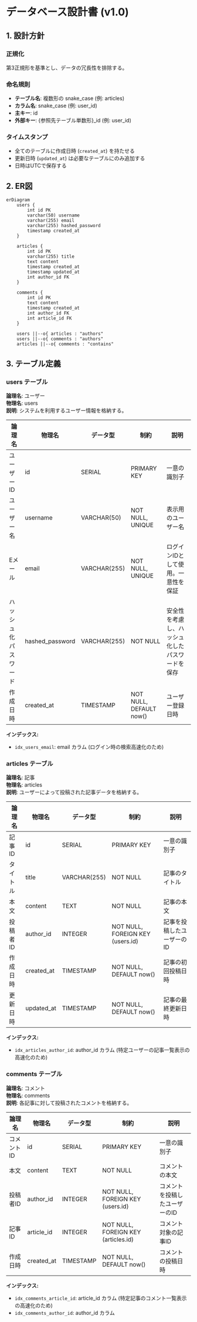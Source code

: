 # データベース設計書 (v1.0)

## 1. 設計方針

### 正規化
第3正規形を基準とし、データの冗長性を排除する。

### 命名規則
- **テーブル名**: 複数形の snake_case (例: articles)
- **カラム名**: snake_case (例: user_id)
- **主キー**: id
- **外部キー**: {参照先テーブル単数形}_id (例: user_id)

### タイムスタンプ
- 全てのテーブルに作成日時 (`created_at`) を持たせる
- 更新日時 (`updated_at`) は必要なテーブルにのみ追加する
- 日時はUTCで保存する

## 2. ER図

```mermaid
erDiagram
    users {
        int id PK
        varchar(50) username
        varchar(255) email
        varchar(255) hashed_password
        timestamp created_at
    }

    articles {
        int id PK
        varchar(255) title
        text content
        timestamp created_at
        timestamp updated_at
        int author_id FK
    }

    comments {
        int id PK
        text content
        timestamp created_at
        int author_id FK
        int article_id FK
    }

    users ||--o{ articles : "authors"
    users ||--o{ comments : "authors"
    articles ||--o{ comments : "contains"
```

## 3. テーブル定義

### users テーブル

**論理名**: ユーザー  
**物理名**: users  
**説明**: システムを利用するユーザー情報を格納する。

| 論理名 | 物理名 | データ型 | 制約 | 説明 |
|---|---|---|---|---|
| ユーザーID | id | SERIAL | PRIMARY KEY | 一意の識別子 |
| ユーザー名 | username | VARCHAR(50) | NOT NULL, UNIQUE | 表示用のユーザー名 |
| Eメール | email | VARCHAR(255) | NOT NULL, UNIQUE | ログインIDとして使用。一意性を保証 |
| ハッシュ化パスワード | hashed_password | VARCHAR(255) | NOT NULL | 安全性を考慮し、ハッシュ化したパスワードを保存 |
| 作成日時 | created_at | TIMESTAMP | NOT NULL, DEFAULT now() | ユーザー登録日時 |

**インデックス:**
- `idx_users_email`: email カラム (ログイン時の検索高速化のため)

### articles テーブル

**論理名**: 記事  
**物理名**: articles  
**説明**: ユーザーによって投稿された記事データを格納する。

| 論理名 | 物理名 | データ型 | 制約 | 説明 |
|---|---|---|---|---|
| 記事ID | id | SERIAL | PRIMARY KEY | 一意の識別子 |
| タイトル | title | VARCHAR(255) | NOT NULL | 記事のタイトル |
| 本文 | content | TEXT | NOT NULL | 記事の本文 |
| 投稿者ID | author_id | INTEGER | NOT NULL, FOREIGN KEY (users.id) | 記事を投稿したユーザーのID |
| 作成日時 | created_at | TIMESTAMP | NOT NULL, DEFAULT now() | 記事の初回投稿日時 |
| 更新日時 | updated_at | TIMESTAMP | NOT NULL, DEFAULT now() | 記事の最終更新日時 |

**インデックス:**
- `idx_articles_author_id`: author_id カラム (特定ユーザーの記事一覧表示の高速化のため)

### comments テーブル

**論理名**: コメント  
**物理名**: comments  
**説明**: 各記事に対して投稿されたコメントを格納する。

| 論理名 | 物理名 | データ型 | 制約 | 説明 |
|---|---|---|---|---|
| コメントID | id | SERIAL | PRIMARY KEY | 一意の識別子 |
| 本文 | content | TEXT | NOT NULL | コメントの本文 |
| 投稿者ID | author_id | INTEGER | NOT NULL, FOREIGN KEY (users.id) | コメントを投稿したユーザーのID |
| 記事ID | article_id | INTEGER | NOT NULL, FOREIGN KEY (articles.id) | コメント対象の記事ID |
| 作成日時 | created_at | TIMESTAMP | NOT NULL, DEFAULT now() | コメントの投稿日時 |

**インデックス:**
- `idx_comments_article_id`: article_id カラム (特定記事のコメント一覧表示の高速化のため)
- `idx_comments_author_id`: author_id カラム